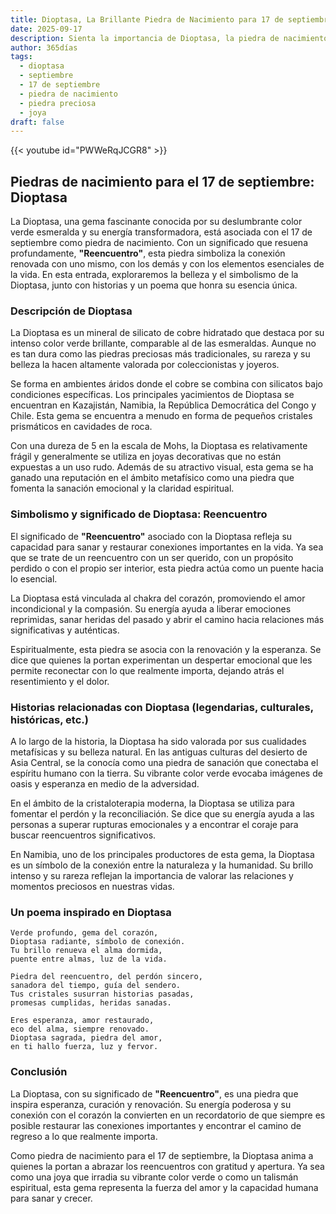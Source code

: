```yaml
---
title: Dioptasa, La Brillante Piedra de Nacimiento para 17 de septiembre
date: 2025-09-17
description: Sienta la importancia de Dioptasa, la piedra de nacimiento de 17 de septiembre que simboliza Reencuentro. Deje que su belleza y significado iluminen su día.
author: 365días
tags:
  - dioptasa
  - septiembre
  - 17 de septiembre
  - piedra de nacimiento
  - piedra preciosa
  - joya
draft: false
---
```


{{< youtube id="PWWeRqJCGR8" >}}

## Piedras de nacimiento para el 17 de septiembre: Dioptasa

La Dioptasa, una gema fascinante conocida por su deslumbrante color verde esmeralda y su energía transformadora, está asociada con el 17 de septiembre como piedra de nacimiento. Con un significado que resuena profundamente, **"Reencuentro"**, esta piedra simboliza la conexión renovada con uno mismo, con los demás y con los elementos esenciales de la vida. En esta entrada, exploraremos la belleza y el simbolismo de la Dioptasa, junto con historias y un poema que honra su esencia única.

### Descripción de Dioptasa

La Dioptasa es un mineral de silicato de cobre hidratado que destaca por su intenso color verde brillante, comparable al de las esmeraldas. Aunque no es tan dura como las piedras preciosas más tradicionales, su rareza y su belleza la hacen altamente valorada por coleccionistas y joyeros.

Se forma en ambientes áridos donde el cobre se combina con silicatos bajo condiciones específicas. Los principales yacimientos de Dioptasa se encuentran en Kazajistán, Namibia, la República Democrática del Congo y Chile. Esta gema se encuentra a menudo en forma de pequeños cristales prismáticos en cavidades de roca.

Con una dureza de 5 en la escala de Mohs, la Dioptasa es relativamente frágil y generalmente se utiliza en joyas decorativas que no están expuestas a un uso rudo. Además de su atractivo visual, esta gema se ha ganado una reputación en el ámbito metafísico como una piedra que fomenta la sanación emocional y la claridad espiritual.

### Simbolismo y significado de Dioptasa: Reencuentro

El significado de **"Reencuentro"** asociado con la Dioptasa refleja su capacidad para sanar y restaurar conexiones importantes en la vida. Ya sea que se trate de un reencuentro con un ser querido, con un propósito perdido o con el propio ser interior, esta piedra actúa como un puente hacia lo esencial.

La Dioptasa está vinculada al chakra del corazón, promoviendo el amor incondicional y la compasión. Su energía ayuda a liberar emociones reprimidas, sanar heridas del pasado y abrir el camino hacia relaciones más significativas y auténticas.

Espiritualmente, esta piedra se asocia con la renovación y la esperanza. Se dice que quienes la portan experimentan un despertar emocional que les permite reconectar con lo que realmente importa, dejando atrás el resentimiento y el dolor.

### Historias relacionadas con Dioptasa (legendarias, culturales, históricas, etc.)

A lo largo de la historia, la Dioptasa ha sido valorada por sus cualidades metafísicas y su belleza natural. En las antiguas culturas del desierto de Asia Central, se la conocía como una piedra de sanación que conectaba el espíritu humano con la tierra. Su vibrante color verde evocaba imágenes de oasis y esperanza en medio de la adversidad.

En el ámbito de la cristaloterapia moderna, la Dioptasa se utiliza para fomentar el perdón y la reconciliación. Se dice que su energía ayuda a las personas a superar rupturas emocionales y a encontrar el coraje para buscar reencuentros significativos.

En Namibia, uno de los principales productores de esta gema, la Dioptasa es un símbolo de la conexión entre la naturaleza y la humanidad. Su brillo intenso y su rareza reflejan la importancia de valorar las relaciones y momentos preciosos en nuestras vidas.

### Un poema inspirado en Dioptasa

```
Verde profundo, gema del corazón,  
Dioptasa radiante, símbolo de conexión.  
Tu brillo renueva el alma dormida,  
puente entre almas, luz de la vida.  

Piedra del reencuentro, del perdón sincero,  
sanadora del tiempo, guía del sendero.  
Tus cristales susurran historias pasadas,  
promesas cumplidas, heridas sanadas.  

Eres esperanza, amor restaurado,  
eco del alma, siempre renovado.  
Dioptasa sagrada, piedra del amor,  
en ti hallo fuerza, luz y fervor.  
```

### Conclusión

La Dioptasa, con su significado de **"Reencuentro"**, es una piedra que inspira esperanza, curación y renovación. Su energía poderosa y su conexión con el corazón la convierten en un recordatorio de que siempre es posible restaurar las conexiones importantes y encontrar el camino de regreso a lo que realmente importa.

Como piedra de nacimiento para el 17 de septiembre, la Dioptasa anima a quienes la portan a abrazar los reencuentros con gratitud y apertura. Ya sea como una joya que irradia su vibrante color verde o como un talismán espiritual, esta gema representa la fuerza del amor y la capacidad humana para sanar y crecer.